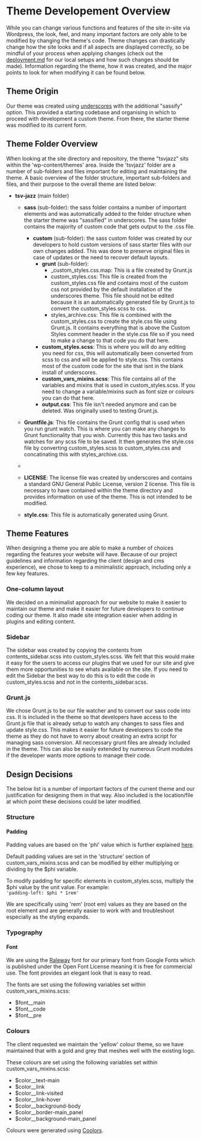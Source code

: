 # Theme Developement Overview

While you can change various functions and features of the site in-site via Wordpress, the look, feel, and many important factors are only able to be modified by changing the theme's code. Theme changes can drastically change how the site looks and if all aspects
are displayed correctly, so be mindful of your process when applying changes (check out the [deployment.md](/deployment.md) for our local setups and how such changes should be made). Information regarding the theme, how it was created, and the major points to look
for when modifying it can be found below.

## Theme Origin

Our theme was created using [underscores](https://underscores.me/) with the additional "sassify" option. This provided a starting codebase and organising in which to proceed with development a custom theme. From there, the starter theme was modified to its current form.

## Theme Folder Overview

When looking at the site directory and repository, the theme "tsvjazz" sits within the 'wp-content/themes' area. Inside the 'tsvjazz' folder are a number of sub-folders and files important for editing and maintaining the theme. A basic overview of the folder structure,
important sub-folders and files, and their purpose to the overall theme are listed below:

- **tsv-jazz** (main folder)
  - **sass** (sub-folder): the sass folder contains a number of important elements and was automatically added to the folder structure when the starter theme was "sassified" in underscores. The sass folder contains the majority of custom code that gets output to the .css file.
      - **custom** (sub-folder): the sass custom folder was created by our developers to hold custom versions of sass starter files with our own changes added. This was done to preserve original files in case of updates or the need to recover default layouts.
          - **grunt** (sub-folder):
              - _custom_styles.css.map: This is a file created by Grunt.js
              - custom_styles.css: This file is created from the custom_styles.css file and contains most of the custom css not provided by the default installation of                 the underscores theme. This file should not be edited because it is an automatically generated file by Grunt.js to convert the custom_styles.scss to                   css.
              - styles_archive.css: This file is combined with the custom_styles.css to create the style.css file using Grunt.js. It contains everything that is above                                     the Custom Styles comment header in the style.css file so if you need to make a change to that code you do that here.
          - **custom_styles.scss**: This is where you will do any editing you need for css, this will automatically been converted from scss to css and will be applied                                     to style.css. This contains most of the custom code for the site that isnt in the blank install of underscores.
          - **custom_vars_mixins.scss**: This file contains all of the variables and mixins that is used in custom_styles.scss. If you need to change a variable/mixins                                          such as font size or colours you can do that here.
          - **output.css**: This file isn't needed anymore and can be deleted. Was originally used to testing Grunt.js.
      
  - **Gruntfile.js**: This file contains the Grunt config that is used when you run grunt watch. This is where you can make any changes to Grunt functionality that you                       wish. Currently this has two tasks and watches for any scss file to be saved. It then generates the style.css file by converting                                       custom_styles.scss to custom_styles.css and concatinating this with styles_archive.css.
  - 
  - **LICENSE**: The license file was created by underscores and contains a standard GNU General Public License, version 2 license. This file is necessary to have contained within the theme directory and provides information on use of the theme. This is not intended to be modified.
  - **style.css**: This file is automatically generated using Grunt.
 

## Theme Features

When designing a theme you are able to make a number of choices regarding the features your website will have. Because of our project guidelines and information regarding the client (design and cms experience), we chose to keep to a minimalistic approach, including only a few key features.

### One-column layout

We decided on a minimalist approach for our website to make it easier to maintain our theme and make it easier for future developers to continue coding our theme. It also made site integration easier when adding in plugins and editing content.


### Sidebar

The sidebar was created by copying the contents from contents_sidebar.scss into custom_styles.scss. We felt that this would make it easy for the users to access our plugins that we used for our site and give them more opportunities to see whats available on the site. If you need to edit the Sidebar the best way to do this is to edit the code in custom_styles.scss and not in the contents_sidebar.scss.

### Grunt.js

We chose Grunt.js to be our file watcher and to convert our sass code into css. It is included in the theme so that developers have access to the Grunt.js file that is already setup to watch any changes to sass files and update style.css. This makes it easier for future developers to code the theme as they do not have to worry about creating an extra script for managing sass conversion. All neccessary grunt files are already included in the theme. This can also be easily extended by numerous Grunt modules if the developer wants more options to manage their code.

## Design Decisions

The below list is a number of important factors of the current theme and our justification for designing them in that way. Also included is the location/file at which point these decisions could be later modified.

### Structure

#### Padding
Padding values are based on the 'phi' value which is further explained [here](https://www.bluearcher.com/blog-item-key-to-golden-ratio).

Default padding values are set in the 'structure' section of custom_vars_mixins.scss and can be modified by either multiplying or dividing by the $phi variable.

To modify padding for specific elements in custom_styles.scss, multiply the $phi value by the unit value. For example:<br> `'padding-left: $phi * 1rem'`

We are specifically using 'rem' (root em) values as they are based on the root element and are generally easier to work with and troubleshoot especially as the styling expands.




### Typography

#### 

#### Font
We are using the [Raleway](https://fonts.google.com/specimen/Raleway) font for our primary font from Google Fonts which is published under the Open Font License meaning it is free for commercial use. The font provides an elegant look that is easy to read.

The fonts are set using the following variables set within custom_vars_mixins.scss:
- $font__main
- $font__code
- $font__pre

### Colours

The client requested we maintain the 'yellow' colour theme, so we have maintained that with a gold and grey that meshes well with the existing logo.

These colours are set using the following variables set within custom_vars_mixins.scss:
- $color__text-main
- $color__link
- $color__link-visited
- $color__link-hover
- $color__background-body
- $color__border-main_panel
- $color__background-main_panel


Colours were generated using [Coolors](https://coolors.co).